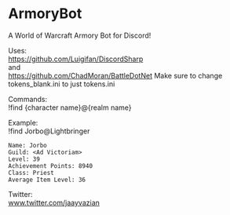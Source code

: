 # ArmoryBot
A World of Warcraft Armory Bot for Discord!

Uses:  
https://github.com/Luigifan/DiscordSharp  
and   
https://github.com/ChadMoran/BattleDotNet
Make sure to change tokens_blank.ini to just tokens.ini

Commands:  
!find {character name}@{realm name}

Example:  
!find Jorbo@Lightbringer  
```
Name: Jorbo
Guild: <Ad Victoriam>
Level: 39
Achievement Points: 8940
Class: Priest
Average Item Level: 36
```
Twitter:  
www.twitter.com/jaayvazian


